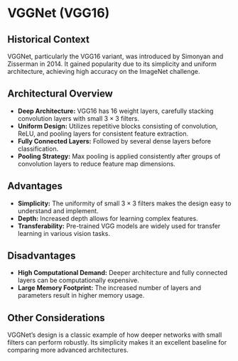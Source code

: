 # VGGNet (VGG16)

## Historical Context
VGGNet, particularly the VGG16 variant, was introduced by Simonyan and Zisserman in 2014. It gained popularity due to its simplicity and uniform architecture, achieving high accuracy on the ImageNet challenge.

## Architectural Overview
- **Deep Architecture:** VGG16 has 16 weight layers, carefully stacking convolution layers with small $3 \times 3$ filters.
- **Uniform Design:** Utilizes repetitive blocks consisting of convolution, ReLU, and pooling layers for consistent feature extraction.
- **Fully Connected Layers:** Followed by several dense layers before classification.
- **Pooling Strategy:** Max pooling is applied consistently after groups of convolution layers to reduce feature map dimensions.

## Advantages
- **Simplicity:** The uniformity of small $3 \times 3$ filters makes the design easy to understand and implement.
- **Depth:** Increased depth allows for learning complex features.
- **Transferability:** Pre-trained VGG models are widely used for transfer learning in various vision tasks.

## Disadvantages
- **High Computational Demand:** Deeper architecture and fully connected layers can be computationally expensive.
- **Large Memory Footprint:** The increased number of layers and parameters result in higher memory usage.

## Other Considerations
VGGNet’s design is a classic example of how deeper networks with small filters can perform robustly. Its simplicity makes it an excellent baseline for comparing more advanced architectures.